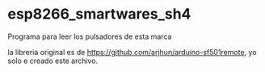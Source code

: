 # esp8266_smartwares_sh4
Programa para leer los pulsadores de esta marca 

la libreria original es de https://github.com/arjhun/arduino-sf501remote, yo solo e creado este archivo.
